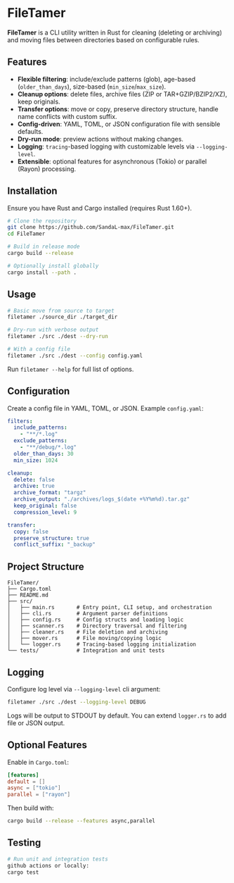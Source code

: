 # FileTamer

**FileTamer** is a CLI utility written in Rust for cleaning (deleting or archiving) and moving files between directories based on configurable rules.

## Features

* **Flexible filtering**: include/exclude patterns (glob), age-based (`older_than_days`), size-based (`min_size`/`max_size`).
* **Cleanup options**: delete files, archive files (ZIP or TAR+GZIP/BZIP2/XZ), keep originals.
* **Transfer options**: move or copy, preserve directory structure, handle name conflicts with custom suffix.
* **Config-driven**: YAML, TOML, or JSON configuration file with sensible defaults.
* **Dry-run mode**: preview actions without making changes.
* **Logging**: `tracing`-based logging with customizable levels via `--logging-level`.
* **Extensible**: optional features for asynchronous (Tokio) or parallel (Rayon) processing.

## Installation

Ensure you have Rust and Cargo installed (requires Rust 1.60+).

```bash
# Clone the repository
git clone https://github.com/SandaL-max/FileTamer.git
cd FileTamer

# Build in release mode
cargo build --release

# Optionally install globally
cargo install --path .
```

## Usage

```bash
# Basic move from source to target
filetamer ./source_dir ./target_dir

# Dry-run with verbose output
filetamer ./src ./dest --dry-run

# With a config file
filetamer ./src ./dest --config config.yaml
```

Run `filetamer --help` for full list of options.

## Configuration

Create a config file in YAML, TOML, or JSON. Example `config.yaml`:

```yaml
filters:
  include_patterns:
    - "**/*.log"
  exclude_patterns:
    - "**/debug/*.log"
  older_than_days: 30
  min_size: 1024

cleanup:
  delete: false
  archive: true
  archive_format: "targz"
  archive_output: "./archives/logs_$(date +%Y%m%d).tar.gz"
  keep_original: false
  compression_level: 9

transfer:
  copy: false
  preserve_structure: true
  conflict_suffix: "_backup"
```

## Project Structure

```
FileTamer/
├── Cargo.toml
├── README.md
├── src/
│   ├── main.rs       # Entry point, CLI setup, and orchestration
│   ├── cli.rs        # Argument parser definitions
│   ├── config.rs     # Config structs and loading logic
│   ├── scanner.rs    # Directory traversal and filtering
│   ├── cleaner.rs    # File deletion and archiving
│   ├── mover.rs      # File moving/copying logic
│   └── logger.rs     # Tracing-based logging initialization
└── tests/            # Integration and unit tests
```

## Logging

Configure log level via `--logging-level` cli argument:

```bash
filetamer ./src ./dest --logging-level DEBUG
```

Logs will be output to STDOUT by default. You can extend `logger.rs` to add file or JSON output.

## Optional Features

Enable in `Cargo.toml`:

```toml
[features]
default = []
async = ["tokio"]
parallel = ["rayon"]
```

Then build with:

```bash
cargo build --release --features async,parallel
```

## Testing

```bash
# Run unit and integration tests
github actions or locally:
cargo test
```
